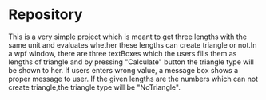 # Repository
This is a very simple project which is meant to get three lengths with the same unit and evaluates whether these lengths can create triangle or not.In a wpf window, there are three textBoxes which the users fills them as lengths of triangle and by pressing "Calculate" button the triangle type will be shown to her. If users enters wrong value, a message box shows a proper message to user.
If the given lengths are the numbers which can not create triangle,the triangle type will be "NoTriangle".
